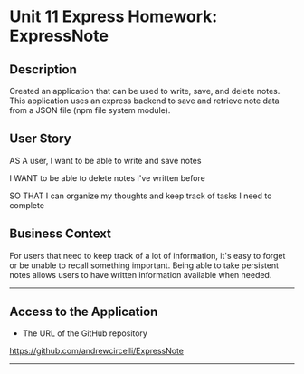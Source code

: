 # Unit 11 Express Homework: ExpressNote

## Description

Created an application that can be used to write, save, and delete notes. This application uses an express backend to save and retrieve note data from a JSON file (npm file system module).

## User Story

AS A user, I want to be able to write and save notes

I WANT to be able to delete notes I've written before

SO THAT I can organize my thoughts and keep track of tasks I need to complete

## Business Context

For users that need to keep track of a lot of information, it's easy to forget or be unable to recall something important. Being able to take persistent notes allows users to have written information available when needed.

- - -

## Access to the Application

* The URL of the GitHub repository

https://github.com/andrewcircelli/ExpressNote

- - -
